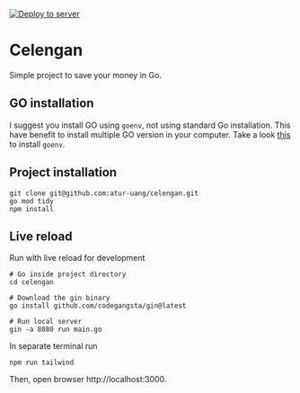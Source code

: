 [![Deploy to server](https://github.com/atur-uang/celengan/actions/workflows/cd.yml/badge.svg?branch=main)](https://github.com/atur-uang/celengan/actions/workflows/cd.yml)

# Celengan

Simple project to save your money in Go.

## GO installation

I suggest you install GO using `goenv`, not using standard Go installation.
This have benefit to install multiple GO version in your computer.
Take a look [this](https://github.com/go-nv/goenv/blob/master/INSTALL.md) to install `goenv`.

## Project installation

```
git clone git@github.com:atur-uang/celengan.git
go mod tidy
npm install
```

## Live reload

Run with live reload for development

```
# Go inside project directory
cd celengan

# Download the gin binary
go install github.com/codegangsta/gin@latest

# Run local server
gin -a 8080 run main.go

```

In separate terminal run

```
npm run tailwind
```

Then, open browser http://localhost:3000.
